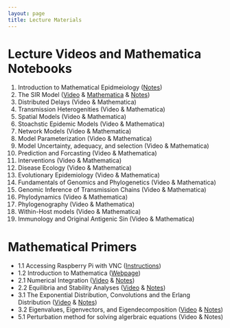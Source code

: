 ```yaml
---
layout: page
title: Lecture Materials
---
```


# Lecture Videos and Mathematica Notebooks
1. Introduction to Mathematical Epidmeiology ([Notes](https://storage.googleapis.com/math496/Lecture1_Notes.pdf))
2. The SIR Model ([Video](https://storage.googleapis.com/math496/Videos/Lecture2_1_14.mp4) & [Mathematica](https://storage.googleapis.com/math496/Mathematica/Lecture2_SIR.nb) & [Notes](https://storage.googleapis.com/math496/Notes/Lecture2_Notes.pdf)) 
3. Distributed Delays (Video & Mathematica)
4. Transmission Heterogenities (Video & Mathematica)
5. Spatial Models (Video & Mathematica)
6. Stoachstic Epidemic Models (Video & Mathematica)
7. Network Models (Video & Mathematica)
8. Model Parameterization (Video & Mathematica)
9. Model Uncertainty, adequacy, and selection (Video & Mathematica)
10. Prediction and Forcasting (Video & Mathematica)
11. Interventions (Video & Mathematica)
12. Disease Ecology (Video & Mathematica)
13. Evolutionary Epidemiology (Video & Mathematica)
14. Fundamentals of Genomics and Phylogenetics (Video & Mathematica)
15. Genomic Inference of Transmission Chains (Video & Mathematica)
16. Phylodynamics (Video & Mathematica)
17. Phylogenography (Video & Mathematica)
18. Within-Host models (Video & Mathematica)
19. Immunology and Original Antigenic Sin (Video & Mathematica)

# Mathematical Primers
* 1.1 Accessing Raspberry Pi with VNC ([Instructions](https://storage.googleapis.com/math496/VNC_Access.docx))
* 1.2 Introduction to Mathematica ([Webpage](https://www.wolfram.com/language/fast-introduction-for-math-students/en///)) 
* 2.1 Numerical Integration ([Video](https://storage.googleapis.com/math496/Videos/Primer2_1.mp4.zip) & [Notes](https://storage.googleapis.com/math496/Primer2.1_Notes.pdf))
* 2.2 Equilibria and Stability Analyses ([Video](https://storage.googleapis.com/math496/Videos/Primer2_2.mp4.zip) & [Notes](https://storage.googleapis.com/math496/Primer2.2_Notes.pdf))
* 3.1 The Exponential Distribution, Convolutions and the Erlang Distribution ([Video](https://storage.googleapis.com/math496/Primer3_1.mp4.zip) & [Notes](https://storage.googleapis.com/math496/Videos/Primer3_1.mp4.zip))
* 3.2 Eigenvalues, Eigenvectors, and Eigendecomposition ([Video](https://storage.googleapis.com/math496/Videos/Primer3_2.mp4.zip) & [Notes](https://storage.googleapis.com/math496/Notes/Primer3.2_Notes.pdf))
* 5.1 Perturbation method for solving algerbraic equations (Video & Notes)
 
